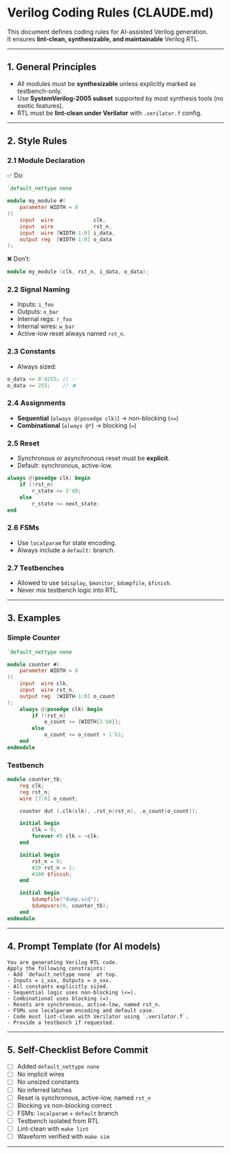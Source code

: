 # Verilog Coding Rules (CLAUDE.md)

This document defines coding rules for AI-assisted Verilog generation.  
It ensures **lint-clean, synthesizable, and maintainable** Verilog RTL.

---

## 1. General Principles
- All modules must be **synthesizable** unless explicitly marked as testbench-only.
- Use **SystemVerilog-2005 subset** supported by most synthesis tools (no exotic features).
- RTL must be **lint-clean under Verilator** with `.verilator.f` config.

---

## 2. Style Rules

### 2.1 Module Declaration
✅ Do:
```verilog
`default_nettype none

module my_module #(
    parameter WIDTH = 8
)(
    input  wire             clk,
    input  wire             rst_n,
    input  wire [WIDTH-1:0] i_data,
    output reg  [WIDTH-1:0] o_data
);
```
❌ Don’t:
```verilog
module my_module (clk, rst_n, i_data, o_data);
```

### 2.2 Signal Naming
- Inputs: `i_foo`
- Outputs: `o_bar`
- Internal regs: `r_foo`
- Internal wires: `w_bar`
- Active-low reset always named `rst_n`.

### 2.3 Constants
- Always sized:
```verilog
o_data <= 8'd255; // ✅
o_data <= 255;    // ❌
```

### 2.4 Assignments
- **Sequential** (`always @(posedge clk)`) → non-blocking (`<=`)
- **Combinational** (`always @*`) → blocking (`=`)

### 2.5 Reset
- Synchronous or asynchronous reset must be **explicit**.  
- Default: synchronous, active-low.

```verilog
always @(posedge clk) begin
    if (!rst_n)
        r_state <= 2'd0;
    else
        r_state <= next_state;
end
```

### 2.6 FSMs
- Use `localparam` for state encoding.
- Always include a `default:` branch.

### 2.7 Testbenches
- Allowed to use `$display`, `$monitor`, `$dumpfile`, `$finish`.
- Never mix testbench logic into RTL.

---

## 3. Examples

### Simple Counter
```verilog
`default_nettype none

module counter #(
    parameter WIDTH = 8
)(
    input  wire clk,
    input  wire rst_n,
    output reg  [WIDTH-1:0] o_count
);
    always @(posedge clk) begin
        if (!rst_n)
            o_count <= {WIDTH{1'b0}};
        else
            o_count <= o_count + 1'b1;
    end
endmodule
```

### Testbench
```verilog
module counter_tb;
    reg clk;
    reg rst_n;
    wire [7:0] o_count;

    counter dut (.clk(clk), .rst_n(rst_n), .o_count(o_count));

    initial begin
        clk = 0;
        forever #5 clk = ~clk;
    end

    initial begin
        rst_n = 0;
        #20 rst_n = 1;
        #100 $finish;
    end

    initial begin
        $dumpfile("dump.vcd");
        $dumpvars(0, counter_tb);
    end
endmodule
```

---

## 4. Prompt Template (for AI models)

```
You are generating Verilog RTL code.  
Apply the following constraints:
- Add `default_nettype none` at top.  
- Inputs = i_xxx, Outputs = o_xxx.  
- All constants explicitly sized.  
- Sequential logic uses non-blocking (<=).  
- Combinational uses blocking (=).  
- Resets are synchronous, active-low, named rst_n.  
- FSMs use localparam encoding and default case.  
- Code must lint-clean with Verilator using `.verilator.f`.  
- Provide a testbench if requested.
```

---

## 5. Self-Checklist Before Commit
- [ ] Added ``default_nettype none``  
- [ ] No implicit wires  
- [ ] No unsized constants  
- [ ] No inferred latches  
- [ ] Reset is synchronous, active-low, named `rst_n`  
- [ ] Blocking vs non-blocking correct  
- [ ] FSMs: `localparam` + `default` branch  
- [ ] Testbench isolated from RTL  
- [ ] Lint-clean with `make lint`  
- [ ] Waveform verified with `make sim`  

---
